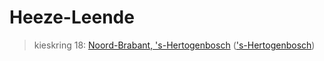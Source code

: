 # Heeze-Leende 
> kieskring 18:  [Noord-Brabant, 's-Hertogenbosch](../) (['s-Hertogenbosch](../'s-Hertogenbosch))